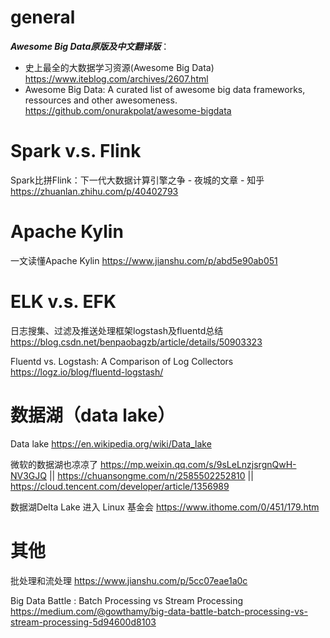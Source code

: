 
# general

***Awesome Big Data原版及中文翻译版***：
- 史上最全的大数据学习资源(Awesome Big Data) https://www.iteblog.com/archives/2607.html
- Awesome Big Data: A curated list of awesome big data frameworks, ressources and other awesomeness. https://github.com/onurakpolat/awesome-bigdata

# Spark v.s. Flink

Spark比拼Flink：下一代大数据计算引擎之争 - 夜城的文章 - 知乎 https://zhuanlan.zhihu.com/p/40402793

# Apache Kylin

一文读懂Apache Kylin https://www.jianshu.com/p/abd5e90ab051

# ELK v.s. EFK

日志搜集、过滤及推送处理框架logstash及fluentd总结 https://blog.csdn.net/benpaobagzb/article/details/50903323

Fluentd vs. Logstash: A Comparison of Log Collectors https://logz.io/blog/fluentd-logstash/

# 数据湖（data lake）

Data lake https://en.wikipedia.org/wiki/Data_lake

微软的数据湖也凉凉了 https://mp.weixin.qq.com/s/9sLeLnzjsrgnQwH-NV3GJQ || https://chuansongme.com/n/2585502252810 || https://cloud.tencent.com/developer/article/1356989

数据湖Delta Lake 进入 Linux 基金会 https://www.ithome.com/0/451/179.htm

# 其他

批处理和流处理 https://www.jianshu.com/p/5cc07eae1a0c

Big Data Battle : Batch Processing vs Stream Processing https://medium.com/@gowthamy/big-data-battle-batch-processing-vs-stream-processing-5d94600d8103

